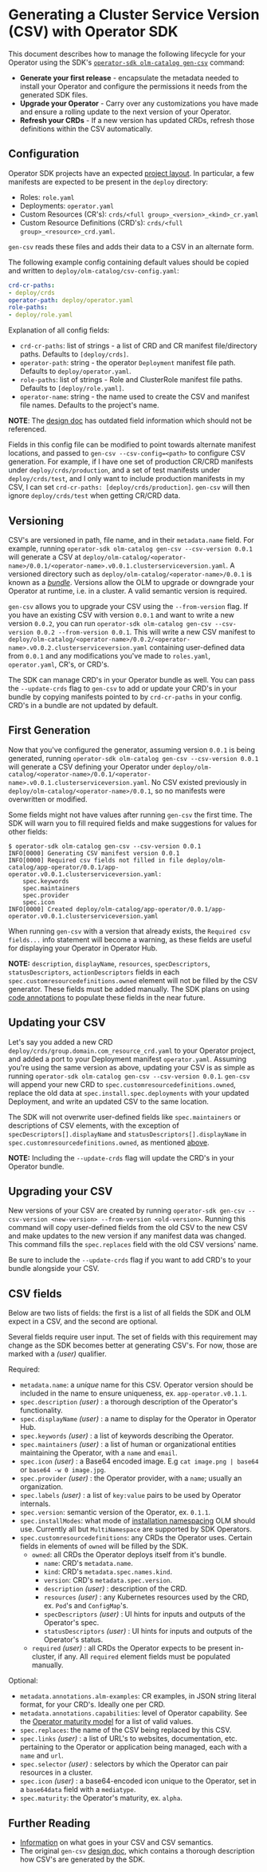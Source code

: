 # Generating a Cluster Service Version (CSV) with Operator SDK

This document describes how to manage the following lifecycle for your Operator using the SDK's [`operator-sdk olm-catalog gen-csv`][doc-gen-csv] command:

- **Generate your first release** - encapsulate the metadata needed to install your Operator and configure the permissions it needs from the generated SDK files.
- **Upgrade your Operator** - Carry over any customizations you have made and ensure a rolling update to the next version of your Operator.
- **Refresh your CRDs** - If a new version has updated CRDs, refresh those definitions within the CSV automatically.

## Configuration

Operator SDK projects have an expected [project layout][doc-project-layout]. In particular, a few manifests are expected to be present in the `deploy` directory:

* Roles: `role.yaml`
* Deployments: `operator.yaml`
* Custom Resources (CR's): `crds/<full group>_<version>_<kind>_cr.yaml`
* Custom Resource Definitions (CRD's): `crds/<full group>_<resource>_crd.yaml`.

`gen-csv` reads these files and adds their data to a CSV in an alternate form.

The following example config containing default values should be copied and written to `deploy/olm-catalog/csv-config.yaml`:

```yaml
crd-cr-paths:
- deploy/crds
operator-path: deploy/operator.yaml
role-paths:
- deploy/role.yaml
```

Explanation of all config fields:

- `crd-cr-paths`: list of strings - a list of CRD and CR manifest file/directory paths. Defaults to `[deploy/crds]`.
- `operator-path`: string - the operator `Deployment` manifest file path. Defaults to `deploy/operator.yaml`.
- `role-paths`: list of strings - Role and ClusterRole manifest file paths. Defaults to `[deploy/role.yaml]`.
- `operator-name`: string - the name used to create the CSV and manifest file names. Defaults to the project's name.

**NOTE**: The [design doc][doc-csv-design] has outdated field information which should not be referenced.

Fields in this config file can be modified to point towards alternate manifest locations, and passed to `gen-csv --csv-config=<path>` to configure CSV generation. For example, if I have one set of production CR/CRD manifests under `deploy/crds/production`, and a set of test manifests under `deploy/crds/test`, and I only want to include production manifests in my CSV, I can set `crd-cr-paths: [deploy/crds/production]`. `gen-csv` will then ignore `deploy/crds/test` when getting CR/CRD data.

## Versioning

CSV's are versioned in path, file name, and in their `metadata.name` field. For example, running `operator-sdk olm-catalog gen-csv --csv-version 0.0.1` will generate a CSV at `deploy/olm-catalog/<operator-name>/0.0.1/<operator-name>.v0.0.1.clusterserviceversion.yaml`. A versioned directory such as `deploy/olm-catalog/<operator-name>/0.0.1` is known as a [*bundle*][doc-bundle]. Versions allow the OLM to upgrade or downgrade your Operator at runtime, i.e. in a cluster. A valid semantic version is required.

`gen-csv` allows you to upgrade your CSV using the `--from-version` flag. If you have an existing CSV with version `0.0.1` and want to write a new version `0.0.2`, you can run `operator-sdk olm-catalog gen-csv --csv-version 0.0.2 --from-version 0.0.1`. This will write a new CSV manifest to `deploy/olm-catalog/<operator-name>/0.0.2/<operator-name>.v0.0.2.clusterserviceversion.yaml` containing user-defined data from `0.0.1` and any modifications you've made to `roles.yaml`, `operator.yaml`, CR's, or CRD's.

The SDK can manage CRD's in your Operator bundle as well. You can pass the `--update-crds` flag to `gen-csv` to add or update your CRD's in your bundle by copying manifests pointed to by `crd-cr-paths` in your config. CRD's in a bundle are not updated by default.

## First Generation

Now that you've configured the generator, assuming version `0.0.1` is being generated, running `operator-sdk olm-catalog gen-csv --csv-version 0.0.1` will generate a CSV defining your Operator under `deploy/olm-catalog/<operator-name>/0.0.1/<operator-name>.v0.0.1.clusterserviceversion.yaml`. No CSV existed previously in `deploy/olm-catalog/<operator-name>/0.0.1`, so no manifests were overwritten or modified.

Some fields might not have values after running `gen-csv` the first time. The SDK will warn you to fill required fields and make suggestions for values for other fields:

```console
$ operator-sdk olm-catalog gen-csv --csv-version 0.0.1
INFO[0000] Generating CSV manifest version 0.0.1
INFO[0000] Required csv fields not filled in file deploy/olm-catalog/app-operator/0.0.1/app-operator.v0.0.1.clusterserviceversion.yaml:
	spec.keywords
	spec.maintainers
	spec.provider
	spec.icon
INFO[0000] Created deploy/olm-catalog/app-operator/0.0.1/app-operator.v0.0.1.clusterserviceversion.yaml
```

When running `gen-csv` with a version that already exists, the `Required csv fields...` info statement will become a warning, as these fields are useful for displaying your Operator in Operator Hub.

**NOTE:** `description`, `displayName`, `resources`, `specDescriptors`, `statusDescriptors`, `actionDescriptors` fields in each `spec.customresourcedefinitions.owned` element will not be filled by the CSV generator. These fields must be added manually. The SDK plans on using [code annotations][code-annotations] to populate these fields in the near future.

## Updating your CSV

Let's say you added a new CRD `deploy/crds/group.domain.com_resource_crd.yaml` to your Operator project, and added a port to your Deployment manifest `operator.yaml`. Assuming you're using the same version as above, updating your CSV is as simple as running `operator-sdk olm-catalog gen-csv --csv-version 0.0.1`. `gen-csv` will append your new CRD to `spec.customresourcedefinitions.owned`, replace the old data at `spec.install.spec.deployments` with your updated Deployment, and write an updated CSV to the same location.

The SDK will not overwrite user-defined fields like `spec.maintainers` or descriptions of CSV elements, with the exception of `specDescriptors[].displayName` and `statusDescriptors[].displayName` in `spec.customresourcedefinitions.owned`, as mentioned [above](#first-generation).

**NOTE:** Including the `--update-crds` flag will update the CRD's in your Operator bundle.

## Upgrading your CSV

New versions of your CSV are created by running `operator-sdk gen-csv --csv-version <new-version> --from-version <old-version>`. Running this command will copy user-defined fields from the old CSV to the new CSV and make updates to the new version if any manifest data was changed. This command fills the `spec.replaces` field with the old CSV versions' name.

Be sure to include the `--update-crds` flag if you want to add CRD's to your bundle alongside your CSV.

## CSV fields

Below are two lists of fields: the first is a list of all fields the SDK and OLM expect in a CSV, and the second are optional.

Several fields require user input. The set of fields with this requirement may change as the SDK becomes better at generating CSV's. For now, those are marked with a _(user)_ qualifier.

Required:

* `metadata.name`: a *unique* name for this CSV. Operator version should be included in the name to ensure uniqueness, ex. `app-operator.v0.1.1`.
* `spec.description` _(user)_ : a thorough description of the Operator's functionality.
* `spec.displayName` _(user)_ : a name to display for the Operator in Operator Hub.
* `spec.keywords` _(user)_ : a list of keywords describing the Operator.
* `spec.maintainers` _(user)_ : a list of human or organizational entities maintaining the Operator, with a `name` and `email`.
* `spec.icon` _(user)_ : a Base64 encoded image. E.g `cat image.png | base64` or `base64 -w 0 image.jpg`. 
* `spec.provider` _(user)_ : the Operator provider, with a `name`; usually an organization.
* `spec.labels` _(user)_ : a list of `key:value` pairs to be used by Operator internals.
* `spec.version`: semantic version of the Operator, ex. `0.1.1`.
* `spec.installModes`: what mode of [installation namespacing][install-modes] OLM should use. Currently all but `MultiNamespace` are supported by SDK Operators.
* `spec.customresourcedefinitions`: any CRDs the Operator uses. Certain fields in elements of `owned` will be filled by the SDK.
    * `owned`: all CRDs the Operator deploys itself from it's bundle.
        * `name`: CRD's `metadata.name`.
        * `kind`: CRD's `metadata.spec.names.kind`.
        * `version`: CRD's `metadata.spec.version`.
        * `description` _(user)_ : description of the CRD.
        * `resources` _(user)_ : any Kubernetes resources used by the CRD, ex. `Pod`'s and `ConfigMap`'s.
        * `specDescriptors` _(user)_ : UI hints for inputs and outputs of the Operator's spec.
        * `statusDescriptors` _(user)_ : UI hints for inputs and outputs of the Operator's status.
    * `required` _(user)_ : all CRDs the Operator expects to be present in-cluster, if any. All `required` element fields must be populated manually.

Optional:

* `metadata.annotations.alm-examples`: CR examples, in JSON string literal format, for your CRD's. Ideally one per CRD.
* `metadata.annotations.capabilities`: level of Operator capability. See the [Operator maturity model][olm-capabilities] for a list of valid values.
* `spec.replaces`: the name of the CSV being replaced by this CSV.
* `spec.links` _(user)_ : a list of URL's to websites, documentation, etc. pertaining to the Operator or application being managed, each with a `name` and `url`.
* `spec.selector` _(user)_ : selectors by which the Operator can pair resources in a cluster.
* `spec.icon` _(user)_ : a base64-encoded icon unique to the Operator, set in a `base64data` field with a `mediatype`.
* `spec.maturity`: the Operator's maturity, ex. `alpha`.

## Further Reading

* [Information][doc-csv] on what goes in your CSV and CSV semantics.
* The original `gen-csv` [design doc][doc-csv-design], which contains a thorough description how CSV's are generated by the SDK.

[doc-csv]:https://github.com/operator-framework/operator-lifecycle-manager/blob/4197455/Documentation/design/building-your-csv.md
[olm]:https://github.com/operator-framework/operator-lifecycle-manager
[doc-gen-csv]:../../sdk-cli-reference.md#gen-csv
[doc-project-layout]:../../project_layout.md
[doc-csv-design]:../../design/milestone-0.2.0/csv-generation.md
[doc-bundle]:https://github.com/operator-framework/operator-registry/blob/6893d19/README.md#manifest-format
[x-desc-list]:https://github.com/openshift/console/blob/70bccfe/frontend/public/components/operator-lifecycle-manager/descriptors/types.ts#L3-L35
[install-modes]:https://github.com/operator-framework/operator-lifecycle-manager/blob/4197455/Documentation/design/building-your-csv.md#operator-metadata
[olm-capabilities]:../../images/operator-capability-level.png
[code-annotations]:../../proposals/sdk-code-annotations.md
